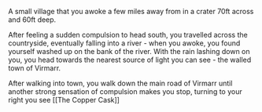 A small village that you awoke a few miles away from in a crater 70ft across and 60ft deep.

After feeling a sudden compulsion to head south, you travelled across the countryside, eventually falling into a river - when you awoke, you found yourself washed up on the bank of the river. With the rain lashing down on you, you head towards the nearest source of light you can see - the walled town of Virmarr.

After walking into town, you walk down the main road of Virmarr until another strong sensation of compulsion makes you stop, turning to your right you see [[The Copper Cask]]

